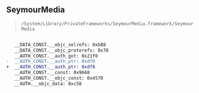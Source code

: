 ## SeymourMedia

> `/System/Library/PrivateFrameworks/SeymourMedia.framework/SeymourMedia`

```diff

   __DATA_CONST.__objc_selrefs: 0xb88
   __DATA_CONST.__objc_protorefs: 0x78
   __AUTH_CONST.__auth_got: 0x21f0
-  __AUTH_CONST.__auth_ptr: 0xdf0
+  __AUTH_CONST.__auth_ptr: 0xdf8
   __AUTH_CONST.__const: 0x9668
   __AUTH_CONST.__objc_const: 0x4570
   __AUTH.__objc_data: 0xc58

```
